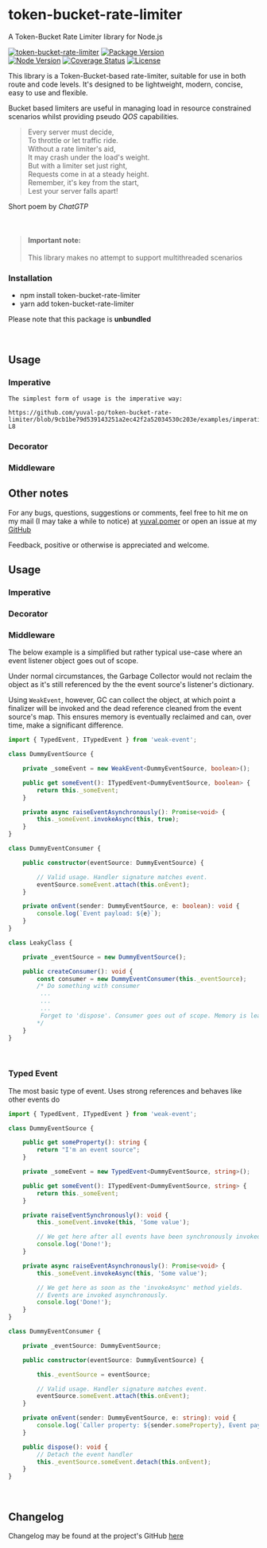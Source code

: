 # token-bucket-rate-limiter

A Token-Bucket Rate Limiter library for Node.js

[![token-bucket-rate-limiter](https://github.com/yuval-po/token-bucket-rate-limiter/actions/workflows/token-bucket-rate-limiter.yml/badge.svg)](https://github.com/yuval-po/token-bucket-rate-limiter/actions/workflows/token-bucket-rate-limiter.yml) [![Package Version](https://img.shields.io/npm/v/token-bucket-rate-limiter)](https://img.shields.io/npm/v/token-bucket-rate-limiter)</br>
[![Node Version](https://img.shields.io/node/v/token-bucket-rate-limiter)](https://img.shields.io/node/v/token-bucket-rate-limiter)
[![Coverage Status](https://coveralls.io/repos/github/yuval-po/token-bucket-rate-limiter/badge.svg?branch=main)](https://coveralls.io/github/yuval-po/token-bucket-rate-limiter?branch=main)
[![License](https://img.shields.io/npm/l/token-bucket-rate-limiter?style=plastic)](https://img.shields.io/npm/l/token-bucket-rate-limiter?style=plastic)


This library is a Token-Bucket-based rate-limiter, suitable for use in both route and code levels.
It's designed to be lightweight, modern, concise, easy to use and flexible.

Bucket based limiters are useful in managing load in resource constrained scenarios whilst providing pseudo _QOS_ capabilities.


> Every server must decide,</br>
> To throttle or let traffic ride.</br>
> Without a rate limiter's aid,</br>
> It may crash under the load's weight.</br>
> But with a limiter set just right,</br>
> Requests come in at a steady height.</br>
> Remember, it's key from the start,</br>
> Lest your server falls apart!</br>

Short poem by _ChatGTP_

</br>

> #### Important note:
> This library makes no attempt to support multithreaded scenarios


### Installation

* npm install token-bucket-rate-limiter
* yarn add token-bucket-rate-limiter

Please note that this package is __unbundled__


</br>

## Usage

### Imperative
	The simplest form of usage is the imperative way:

	https://github.com/yuval-po/token-bucket-rate-limiter/blob/9cb1be79d539143251a2ec42f2a52034530c203e/examples/imperative/imperative.pseudo#L1-L8
	

### Decorator

### Middleware


## Other notes

For any bugs, questions, suggestions or comments, feel free to hit me on my mail (I may take a while to notice) at [yuval.pomer](mailto:yuval.pomer@protonmail.com?subject=[Token-bucket-Rate-Limiter%20Feedback]) or open an issue at my [GitHub](https://github.com/yuval-po/token-bucket-rate-limiter/issues)

Feedback, positive or otherwise is appreciated and welcome.


## Usage

### Imperative

### Decorator

### Middleware

The below example is a simplified but rather typical use-case where an event listener object goes
out of scope.

Under normal circumstances, the Garbage Collector would not reclaim the object as it's still
referenced by the the event source's listener's dictionary.

Using `WeakEvent`, however, GC can collect the object, at which point a finalizer will be invoked and the dead reference cleaned from the event source's map.
This ensures memory is eventually reclaimed and can, over time, make a significant difference.


```typescript
import { TypedEvent, ITypedEvent } from 'weak-event';

class DummyEventSource {

	private _someEvent = new WeakEvent<DummyEventSource, boolean>();

	public get someEvent(): ITypedEvent<DummyEventSource, boolean> {
		return this._someEvent;
	}

	private async raiseEventAsynchronously(): Promise<void> {
		this._someEvent.invokeAsync(this, true);
	}
}

class DummyEventConsumer {

	public constructor(eventSource: DummyEventSource) {

		// Valid usage. Handler signature matches event.
		eventSource.someEvent.attach(this.onEvent);
	}

	private onEvent(sender: DummyEventSource, e: boolean): void {
		console.log(`Event payload: ${e}`);
	}
}

class LeakyClass {

	private _eventSource = new DummyEventSource();

	public createConsumer(): void {
		const consumer = new DummyEventConsumer(this._eventSource);
		/* Do something with consumer
		 ...
		 ...
		 ...
		 Forget to 'dispose'. Consumer goes out of scope. Memory is leaked
		*/
	}
}

```

</br>

### Typed Event

The most basic type of event. Uses strong references and behaves like other events do

```typescript
import { TypedEvent, ITypedEvent } from 'weak-event';

class DummyEventSource {

	public get someProperty(): string {
		return "I'm an event source";
	}

	private _someEvent = new TypedEvent<DummyEventSource, string>();

	public get someEvent(): ITypedEvent<DummyEventSource, string> {
		return this._someEvent;
	}

	private raiseEventSynchronously(): void {
		this._someEvent.invoke(this, 'Some value');

		// We get here after all events have been synchronously invoked
		console.log('Done!');
	}

	private async raiseEventAsynchronously(): Promise<void> {
		this._someEvent.invokeAsync(this, 'Some value');

		// We get here as soon as the 'invokeAsync' method yields.
		// Events are invoked asynchronously.
		console.log('Done!');
	}
}

class DummyEventConsumer {

	private _eventSource: DummyEventSource;

	public constructor(eventSource: DummyEventSource) {

		this._eventSource = eventSource;

		// Valid usage. Handler signature matches event.
		eventSource.someEvent.attach(this.onEvent);
	}

	private onEvent(sender: DummyEventSource, e: string): void {
		console.log(`Caller property: ${sender.someProperty}, Event payload: ${e}`);
	}

	public dispose(): void {
		// Detach the event handler
		this._eventSource.someEvent.detach(this.onEvent);
	}
}


```
<br />

## Changelog

Changelog may be found at the project's GitHub [here](https://github.com/yuval-po/weak-event/blob/main/CHANGELOG.md)
